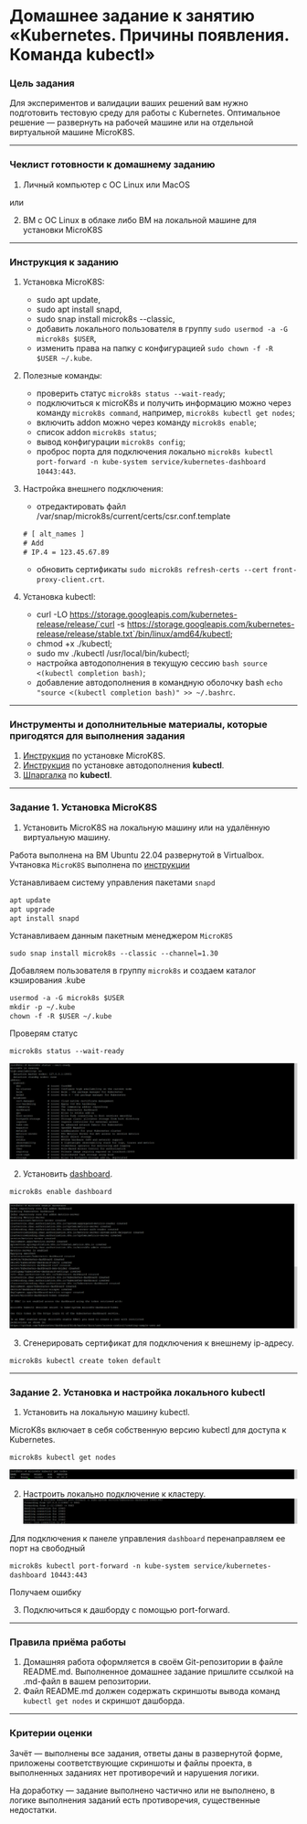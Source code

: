 # Домашнее задание к занятию «Kubernetes. Причины появления. Команда kubectl»

### Цель задания

Для экспериментов и валидации ваших решений вам нужно подготовить тестовую среду для работы с Kubernetes. Оптимальное решение — развернуть на рабочей машине или на отдельной виртуальной машине MicroK8S.

------

### Чеклист готовности к домашнему заданию

1. Личный компьютер с ОС Linux или MacOS 

или

2. ВМ c ОС Linux в облаке либо ВМ на локальной машине для установки MicroK8S  

------

### Инструкция к заданию

1. Установка MicroK8S:
    - sudo apt update,
    - sudo apt install snapd,
    - sudo snap install microk8s --classic,
    - добавить локального пользователя в группу `sudo usermod -a -G microk8s $USER`,
    - изменить права на папку с конфигурацией `sudo chown -f -R $USER ~/.kube`.

2. Полезные команды:
    - проверить статус `microk8s status --wait-ready`;
    - подключиться к microK8s и получить информацию можно через команду `microk8s command`, например, `microk8s kubectl get nodes`;
    - включить addon можно через команду `microk8s enable`; 
    - список addon `microk8s status`;
    - вывод конфигурации `microk8s config`;
    - проброс порта для подключения локально `microk8s kubectl port-forward -n kube-system service/kubernetes-dashboard 10443:443`.

3. Настройка внешнего подключения:
    - отредактировать файл /var/snap/microk8s/current/certs/csr.conf.template
    ```shell
    # [ alt_names ]
    # Add
    # IP.4 = 123.45.67.89
    ```
    - обновить сертификаты `sudo microk8s refresh-certs --cert front-proxy-client.crt`.

4. Установка kubectl:
    - curl -LO https://storage.googleapis.com/kubernetes-release/release/`curl -s https://storage.googleapis.com/kubernetes-release/release/stable.txt`/bin/linux/amd64/kubectl;
    - chmod +x ./kubectl;
    - sudo mv ./kubectl /usr/local/bin/kubectl;
    - настройка автодополнения в текущую сессию `bash source <(kubectl completion bash)`;
    - добавление автодополнения в командную оболочку bash `echo "source <(kubectl completion bash)" >> ~/.bashrc`.

------

### Инструменты и дополнительные материалы, которые пригодятся для выполнения задания

1. [Инструкция](https://microk8s.io/docs/getting-started) по установке MicroK8S.
2. [Инструкция](https://kubernetes.io/ru/docs/reference/kubectl/cheatsheet/#bash) по установке автодополнения **kubectl**.
3. [Шпаргалка](https://kubernetes.io/ru/docs/reference/kubectl/cheatsheet/) по **kubectl**.

------

### Задание 1. Установка MicroK8S

1. Установить MicroK8S на локальную машину или на удалённую виртуальную машину.

Работа выполнена на ВМ Ubuntu 22.04 развернутой в Virtualbox. Учтановка `MicroK8S` выполнена по [инструкции](https://microk8s.io/docs/getting-started)

Устанавливаем систему управления пакетами `snapd`
```
apt update
apt upgrade
apt install snapd
```
Устанавливаем данным пакетным менеджером `MicroK8S`
```
sudo snap install microk8s --classic --channel=1.30
```
Добавляем пользователя в группу `microk8s` и создаем каталог кэширования .kube
```
usermod -a -G microk8s $USER
mkdir -p ~/.kube
chown -f -R $USER ~/.kube
```
Проверям статус
```
microk8s status --wait-ready
```
![Alt_text](https://github.com/LeonidKhoroshev/kuber-homeworks/blob/main/1.1/screenshots/k8s1.png)

2. Установить [dashboard](https://microk8s.io/docs/addon-dashboard).
```
microk8s enable dashboard
```
![Alt_text](https://github.com/LeonidKhoroshev/kuber-homeworks/blob/main/1.1/screenshots/k8s2.png)

3. Сгенерировать сертификат для подключения к внешнему ip-адресу.
```
microk8s kubectl create token default
```

------

### Задание 2. Установка и настройка локального kubectl
1. Установить на локальную машину kubectl.

MicroK8s включает в себя собственную версию kubectl для доступа к Kubernetes.
```
microk8s kubectl get nodes
```
![Alt_text](https://github.com/LeonidKhoroshev/kuber-homeworks/blob/main/1.1/screenshots/k8s3.png)

2. Настроить локально подключение к кластеру.
![Alt_text](https://github.com/LeonidKhoroshev/kuber-homeworks/blob/main/1.1/screenshots/k8s4.png)



Для подключения к панеле управления `dashboard` перенаправляем ее порт на свободный
```
microk8s kubectl port-forward -n kube-system service/kubernetes-dashboard 10443:443
```
Получаем ошибку

3. Подключиться к дашборду с помощью port-forward.

------

### Правила приёма работы

1. Домашняя работа оформляется в своём Git-репозитории в файле README.md. Выполненное домашнее задание пришлите ссылкой на .md-файл в вашем репозитории.
2. Файл README.md должен содержать скриншоты вывода команд `kubectl get nodes` и скриншот дашборда.

------

### Критерии оценки
Зачёт — выполнены все задания, ответы даны в развернутой форме, приложены соответствующие скриншоты и файлы проекта, в выполненных заданиях нет противоречий и нарушения логики.

На доработку — задание выполнено частично или не выполнено, в логике выполнения заданий есть противоречия, существенные недостатки.
